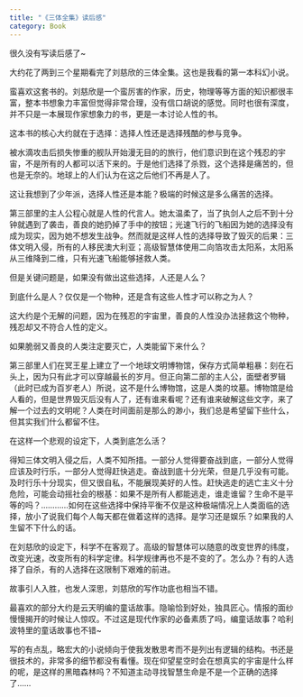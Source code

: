 ```yaml
---
title: "《三体全集》读后感"
category: Book
---
```


很久没有写读后感了~

大约花了两到三个星期看完了刘慈欣的三体全集。这也是我看的第一本科幻小说。

蛮喜欢这套书的。刘慈欣是一个蛮厉害的作家，历史，物理等等方面的知识都很丰富，整本书想象力丰富但觉得非常合理，没有信口胡说的感觉。同时也很有深度，并不只是一本展现作家想象力的书，更是一本讨论人性的书。

这本书的核心大约就在于选择：选择人性还是选择残酷的参与竞争。

被水滴攻击后损失惨重的舰队开始漫无目的的旅行，他们意识到在这个残忍的宇宙，不是所有的人都可以活下来的。于是他们选择了杀戮，这个选择是痛苦的，但也是无奈的。地球上的人们认为在这之后他们不再是人了。

这让我想到了少年派，选择人性还是本能？极端的时候这是多么痛苦的选择。

第三部里的主人公程心就是人性的代言人。她太温柔了，当了执剑人之后不到十分钟就遇到了袭击，善良的她扔掉了手中的按钮；光速飞行的飞船因为她的选择没有成为现实，因为她不想发生战争。然而就是这样人性的选择导致了毁灭的后果：三体文明入侵，所有的人移民澳大利亚；高级智慧体使用二向箔攻击太阳系，太阳系从三维降到二维，只有光速飞船能够拯救人类。

但是关键问题是，如果没有做出这些选择，人还是人么？

到底什么是人？仅仅是一个物种，还是含有这些人性才可以称之为人？

这大约是个无解的问题，因为在残忍的宇宙里，善良的人性没办法拯救这个物种，残忍却又不符合人性的定义。

如果脆弱又善良的人类注定要灭亡，人类能留下来什么？

第三部里人们在冥王星上建立了一个地球文明博物馆，保存方式简单粗暴：刻在石头上，因为只有此才可以穿越最长的岁月。但正向第二部的主人公，面壁者罗辑（此时已成为百岁老人）所说，这不是什么博物馆，这是人类的坟墓。博物馆是给人看的，但是世界毁灭后没有人了，还有谁来看呢？还有谁来破解这些文字，来了解一个过去的文明呢？人类在时间面前是那么的渺小，我们总是希望留下些什么，但其实我们什么都留不住。

在这样一个悲观的设定下，人类到底怎么活？

得知三体文明入侵之后，人类不知所措。一部分人觉得要奋战到底，一部分人觉得应该及时行乐，一部分人觉得赶快逃走。奋战到底十分光荣，但是几乎没有可能。及时行乐十分现实，但又很自私，不能展现美好的人性。赶快逃走的逃亡主义十分危险，可能会动摇社会的根基：如果不是所有人都能逃走，谁走谁留？生命不是平等的吗？…………如何在这些选择中保持平衡不仅是这种极端情况上人类面临的选择，放小了说我们每个人每天都在做着这样的选择。是学习还是娱乐？如果我的人生留不下什么的话。

在刘慈欣的设定下，科学不在客观了。高级的智慧体可以随意的改变世界的纬度，改变光速，改变所有的科学定律。科学规律再也不是不变的了。怎么办？有的人选择了自杀，有的人选择在这限制下艰难的前进。

故事引人入胜，也发人深思，刘慈欣的写作功底也相当不错。

最喜欢的部分大约是云天明编的童话故事。隐喻恰到好处，独具匠心。情报的面纱慢慢揭开的时候让人惊叹。不过这是现代作家的必备素质了吗，编童话故事？哈利波特里的童话故事也不错~

写的有点乱，略宏大的小说倾向于使我发散思考而不是列出有逻辑的结构。书还是很技术的，非常多的细节都没有看懂。现在仰望星空时会在想真实的宇宙是什么样的呢，是这样的黑暗森林吗？不知道主动寻找智慧生命是不是一个正确的选择了……